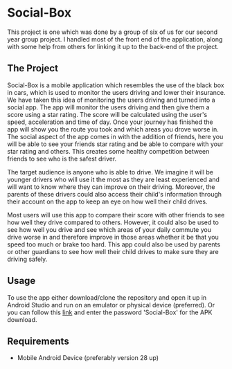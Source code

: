 # Social-Box
This project is one which was done by a group of six of us for our second year group project. I handled most of the front end of the application, along with some help from others for linking it up to the back-end of the project.

## The Project
Social-Box is a mobile application which resembles the use of the black box in cars, which is used to monitor the users
driving and lower their insurance. We have taken this idea of monitoring the users driving and turned into a social app.
The app will monitor the users driving and then give them a score using a star rating. The score will be calculated
using the user's speed, acceleration and time of day. Once your journey has finished the app will show you the route
you took and which areas you drove worse in. The social aspect of the app comes in with the addition of friends, here
you will be able to see your friends star rating and be able to compare with your star rating and others. This creates
some healthy competition between friends to see who is the safest driver.

The target audience is anyone who is able to drive. We imagine it will be younger drivers who will use it the most as
they are least experienced and will want to know where they can improve on their driving. Moreover, the parents of
these drivers could also access their child's information through their account on the app to keep an eye on how well
their child drives.

Most users will use this app to compare their score with other friends to see how well they drive compared to others.
However, it could also be used to see how well you drive and see which areas of your daily commute you drive worse
in and therefore improve in those areas whether it be that you speed too much or brake too hard. This app could also
be used by parents or other guardians to see how well their child drives to make sure they are driving safely.

## Usage
To use the app either download/clone the repository and open it up in Android Studio and run on an emulator or physical device (preferred). Or you can follow this [link](https://1drv.ms/u/s!AuQghy7zJpSHiZB38ocHUScvi4e0iA) and enter the password 'Social-Box' for the APK download.

## Requirements
* Mobile Android Device (preferably version 28 up)
